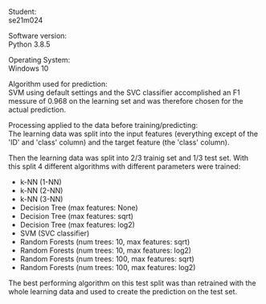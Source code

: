 Student:<br>
se21m024

Software version:<br>
Python 3.8.5

Operating System:<br>
Windows 10

Algorithm used for prediction:<br>
SVM using default settings and the SVC classifier accomplished an F1 messure of 0.968 on the learning set and was therefore chosen for the actual prediction.

Processing applied to the data before training/predicting:<br>
The learning data was split into the input features (everything except of the 'ID' and 'class' column) and the target feature (the 'class' column).

Then the learning data was split into 2/3 trainig set and 1/3 test set. With this split 4 different algorithms with different parameters were trained:

- k-NN (1-NN)
- k-NN (2-NN)
- k-NN (3-NN)
- Decision Tree (max features: None)
- Decision Tree (max features: sqrt)
- Decision Tree (max features: log2)
- SVM (SVC classifier)
- Random Forests (num trees: 10, max features: sqrt)
- Random Forests (num trees: 10, max features: log2)
- Random Forests (num trees: 100, max features: sqrt)
- Random Forests (num trees: 100, max features: log2)

The best performing algorithm on this test split was than retrained with the whole learning data and used to create the prediction on the test set.
